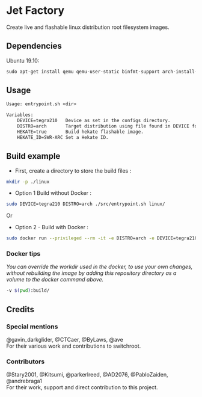 # Jet Factory

Create live and flashable linux distribution root filesystem images.

## Dependencies

Ubuntu 19.10:

```txt
sudo apt-get install qemu qemu-user-static binfmt-support arch-install-scripts libguestfs-tools wget p7zip-full xz-utils zerofree libarchive-tools
```

## Usage

```txt
Usage: entrypoint.sh <dir>
```

```txt
Variables:
    DEVICE=tegra210   Device as set in the configs directory.
    DISTRO=arch       Target distribution using file found in DEVICE folder.
    HEKATE=true       Build hekate flashable image.
    HEKATE_ID=SWR-ARC Set a Hekate ID.
```

## Build example

- First, create a directory to store the build files :

```sh
mkdir -p ./linux
```

- Option 1 Build without Docker :

```sh
sudo DEVICE=tegra210 DISTRO=arch ./src/entrypoint.sh linux/
```

Or

- Option 2 - Build with Docker :

```sh
sudo docker run --privileged --rm -it -e DISTRO=arch -e DEVICE=tegra210 -v "$PWD"/linux:/out alizkan/jet-factory:latest
```

### Docker tips

*You can override the workdir used in the docker, to use your own changes, without rebuilding the image by adding this repository directory as a volume to the docker command above.*

```sh
-v $(pwd):build/
```

## Credits

### Special mentions

@gavin_darkglider, @CTCaer, @ByLaws, @ave \
For their various work and contributions to switchroot.

### Contributors

@Stary2001, @Kitsumi, @parkerlreed, @AD2076, @PabloZaiden, @andrebraga1 \
For their work, support and direct contribution to this project.
